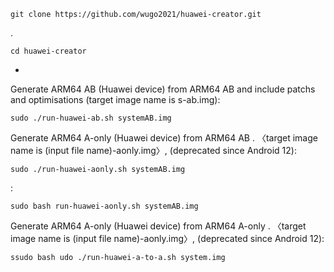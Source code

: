     git clone https://github.com/wugo2021/huawei-creator.git
.

    cd huawei-creator
-
Generate ARM64 AB (Huawei device) from ARM64 AB and include patchs and optimisations (target image name is s-ab.img):

    sudo ./run-huawei-ab.sh systemAB.img 

Generate ARM64 A-only (Huawei device) from ARM64 AB . 〈target image name is (input file name)-aonly.img〉,  (deprecated since Android 12): 

    sudo ./run-huawei-aonly.sh systemAB.img
:     

    sudo bash run-huawei-aonly.sh systemAB.img 
Generate ARM64 A-only (Huawei device) from ARM64 A-only . 〈target image name is (input file name)-aonly.img〉,   (deprecated since Android 12): 

    ssudo bash udo ./run-huawei-a-to-a.sh system.img 
